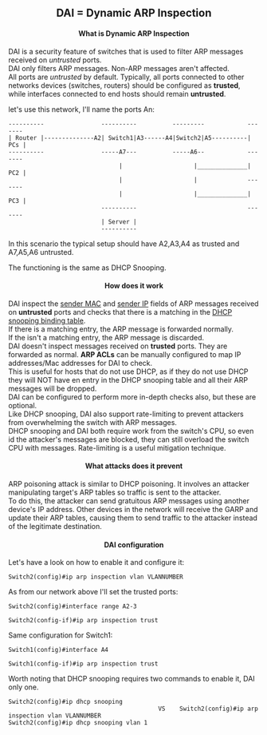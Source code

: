 <h2 align="center">DAI = Dynamic ARP Inspection</h2>


<h4 align="center">What is Dynamic ARP Inspection</h4>

DAI is a security feature of switches that is used to filter ARP messages received on
_untrusted_ ports. \
DAI only filters ARP messages. Non-ARP messages aren't affected. \
All ports are _untrusted_ by default. Typically, all ports connected to other networks
devices (switches, routers) should be configured as <b>trusted</b>, while interfaces connected
to end hosts should remain <b>untrusted</b>.

let's use this network, I'll name the ports An:

    ----------                ----------          ---------            -------
    | Router |--------------A2| Switch1|A3------A4|Switch2|A5----------| PCs |
    ----------                -----A7---          -----A6--            -------
                                   |                    |______________| PC2 |
                                   |                    |              -------              
                                   |                    |______________| PC3 |
                              ----------                               -------
                              | Server |
                              ----------
In this scenario the typical setup should have A2,A3,A4 as trusted and A7,A5,A6 untrusted.

The functioning is the same as DHCP Snooping.


<h4 align="center">How does it work</h4>

DAI inspect the <ins>sender MAC</ins> and <ins>sender IP</ins> fields of ARP messages
received on <b>untrusted</b> ports and checks that there is a matching in the
<ins>DHCP snooping binding table</ins>. \
If there is a matching entry, the ARP message is forwarded normally. \
If the isn't a matching entry, the ARP message is discarded. \
DAI doesn't inspect messages received on <b>trusted</b> ports. They are forwarded as normal.
<b>ARP ACLs</b> can be manually configured to map IP addresses/Mac addresses for DAI to check. \
This is useful for hosts that do not use DHCP, as if they do not use DHCP they
will NOT have en entry in the DHCP snooping table and all their ARP messages will be dropped. \
DAI can be configured to perform more in-depth checks also, but these are optional. \
Like DHCP snooping, DAI also support rate-limiting to prevent attackers from overwhelming the switch
with ARP messages. \
DHCP snooping and DAI both require work from the switch's CPU, so even id the attacker's messages
are blocked, they can still overload the switch CPU with messages. Rate-limiting is
a useful mitigation technique.


<h4 align="center">What attacks does it prevent</h4>

ARP poisoning attack is similar to DHCP poisoning. It involves an attacker manipulating
target's ARP tables so traffic is sent to the attacker. \
To do this, the attacker can send gratuitous ARP messages using another device's IP address.
Other devices in the network will receive the GARP and update their ARP tables, causing
them to send traffic to the attacker instead of the legitimate destination.



<h4 align="center">DAI configuration</h4>

Let's have a look on how to enable it and configure it:

    Switch2(config)#ip arp inspection vlan VLANNUMBER

As from our network above I'll set the trusted ports:

    Switch2(config)#interface range A2-3

    Switch2(config-if)#ip arp inspection trust

Same configuration for Switch1:

    Switch1(config)#interface A4

    Switch1(config-if)#ip arp inspection trust

Worth noting that DHCP snooping requires two commands to enable it, DAI only one.

    Switch2(config)#ip dhcp snooping           
                                              VS    Switch2(config)#ip arp inspection vlan VLANNUMBER
    Switch2(config)#ip dhcp snooping vlan 1
